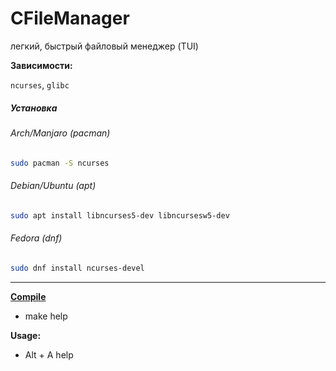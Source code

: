 # CFileManager

легкий, быстрый файловый менеджер (TUI)

**Зависимости:**

`ncurses`, `glibc`

##### Установка
###### Arch/Manjaro (pacman)
```bash
sudo pacman -S ncurses
```
###### Debian/Ubuntu (apt)
```bash
sudo apt install libncurses5-dev libncursesw5-dev
```
###### Fedora (dnf)
```bash
sudo dnf install ncurses-devel
```

___
[**Compile**](Makefile)

- make help

**Usage:**

- Alt + A help  
